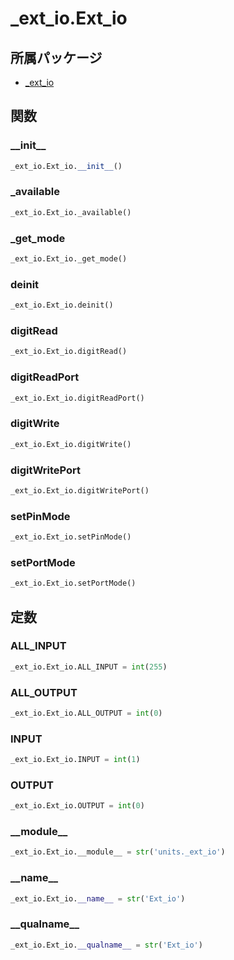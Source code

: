 # _ext_io.Ext_io

## 所属パッケージ
- [_ext_io](../../module/_ext_io)

## 関数

### \_\_init\_\_
```python
_ext_io.Ext_io.__init__()
```

### \_available
```python
_ext_io.Ext_io._available()
```

### \_get\_mode
```python
_ext_io.Ext_io._get_mode()
```

### deinit
```python
_ext_io.Ext_io.deinit()
```

### digitRead
```python
_ext_io.Ext_io.digitRead()
```

### digitReadPort
```python
_ext_io.Ext_io.digitReadPort()
```

### digitWrite
```python
_ext_io.Ext_io.digitWrite()
```

### digitWritePort
```python
_ext_io.Ext_io.digitWritePort()
```

### setPinMode
```python
_ext_io.Ext_io.setPinMode()
```

### setPortMode
```python
_ext_io.Ext_io.setPortMode()
```

## 定数

### ALL\_INPUT
```python
_ext_io.Ext_io.ALL_INPUT = int(255)
```

### ALL\_OUTPUT
```python
_ext_io.Ext_io.ALL_OUTPUT = int(0)
```

### INPUT
```python
_ext_io.Ext_io.INPUT = int(1)
```

### OUTPUT
```python
_ext_io.Ext_io.OUTPUT = int(0)
```

### \_\_module\_\_
```python
_ext_io.Ext_io.__module__ = str('units._ext_io')
```

### \_\_name\_\_
```python
_ext_io.Ext_io.__name__ = str('Ext_io')
```

### \_\_qualname\_\_
```python
_ext_io.Ext_io.__qualname__ = str('Ext_io')
```
